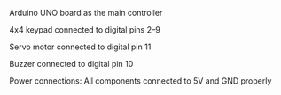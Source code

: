 Arduino UNO board as the main controller

4x4 keypad connected to digital pins 2–9

Servo motor connected to digital pin 11

Buzzer connected to digital pin 10

Power connections: All components connected to 5V and GND properly
